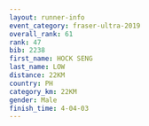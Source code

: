 ```yaml
---
layout: runner-info 
event_category: fraser-ultra-2019 
overall_rank: 61
rank: 47
bib: 2238
first_name: HOCK SENG
last_name: LOW
distance: 22KM
country: PH
category_km: 22KM
gender: Male
finish_time: 4-04-03
---
```

